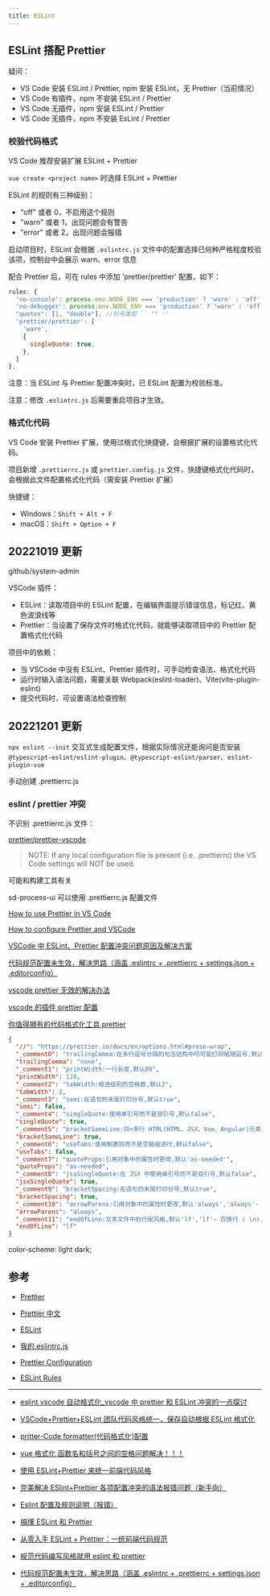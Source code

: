 ```yaml
---
title: ESLint
---
```


## ESLint 搭配 Prettier

疑问：

- VS Code 安装 ESLint / Prettier, npm 安装 ESLint，无 Prettier（当前情况）
- VS Code 有插件，npm 不安装 ESLint / Prettier
- VS Code 无插件，npm 安装 ESLint / Prettier
- VS Code 无插件，npm 不安装 EsLint / Prettier

### 校验代码格式

VS Code 推荐安装扩展 ESLint + Prettier

`vue create <project name>` 时选择 ESLint + Prettier

ESLint 的规则有三种级别：

- "off" 或者 0，不启用这个规则
- "warn" 或者 1，出现问题会有警告
- "error" 或者 2，出现问题会报错

启动项目时，ESLint 会根据 `.eslintrc.js` 文件中的配置选择已何种严格程度校验该项，控制台中会展示 warn、error 信息

配合 Prettier 后，可在 rules 中添加 'prettier/prettier' 配置，如下：

```js
rules: {
  'no-console': process.env.NODE_ENV === 'production' ? 'warn' : 'off',
  'no-debugger': process.env.NODE_ENV === 'production' ? 'warn' : 'off',
  "quotes": [1, "double"], //引号类型 `` "" ''
  'prettier/prettier': [
    'warn',
    {
      singleQuote: true,
    },
  ]
},
```

注意：当 ESLint 与 Prettier 配置冲突时，已 ESLint 配置为校验标准。

注意：修改 `.eslintrc.js` 后需要重启项目才生效。

### 格式化代码

VS Code 安装 Prettier 扩展，使用过格式化快捷键，会根据扩展的设置格式化代码。

项目新增 `.prettierrc.js` 或 `prettier.config.js` 文件，快捷键格式化代码时，会根据此文件配置格式化代码（需安装 Prettier 扩展）

快捷键：

- Windows：`Shift + Alt + F`
- macOS：`Shift + Option + F`

## 20221019 更新

github/system-admin

VSCode 插件：

- ESLint：读取项目中的 ESLint 配置，在编辑界面提示错误信息，标记红、黄色波浪线等
- Prettier：当设置了保存文件时格式化代码，就能够读取项目中的 Prettier 配置格式化代码

项目中的依赖：

- 当 VSCode 中没有 ESLint、Prettier 插件时，可手动检查语法、格式化代码
- 运行时输入语法问题，需要关联 Webpack(eslint-loader)、Vite(vite-plugin-eslint)
- 提交代码时，可设置语法检查控制

## 20221201 更新

`npx eslint --init` 交互式生成配置文件，根据实际情况还能询问是否安装 `@typescript-eslint/eslint-plugin`、`@typescript-eslint/parser`、`eslint-plugin-vue`

手动创建 .prettierrc.js

### eslint / prettier 冲突

不识别 .prettierrc.js 文件：

[prettier/prettier-vscode](https://github.com/prettier/prettier-vscode)

> NOTE: If any local configuration file is present (i.e. .prettierrc) the VS Code settings will NOT be used.

可能和构建工具有关

sd-process-ui 可以使用 .prettierrc.js 配置文件

[How to use Prettier in VS Code](https://www.robinwieruch.de/how-to-use-prettier-vscode/)

[How to configure Prettier and VSCode](https://glebbahmutov.com/blog/configure-prettier-in-vscode/)

[VSCode 中 ESLint、Prettier 配置冲突问题原因及解决方案](https://zhuanlan.zhihu.com/p/347339865)

[代码规范配置未生效，解决思路（涵盖 .eslintrc + .prettierrc + settings.json + .editorconfig）](https://blog.csdn.net/TrumanGao/article/details/126671077)

[vscode prettier 无效的解决办法](https://blog.csdn.net/weixin_41949144/article/details/125930381)

[vscode 的插件 prettier 配置](https://blog.csdn.net/qq_37550440/article/details/117448004)

[你值得拥有的代码格式化工具 prettier](https://zhuanlan.zhihu.com/p/370025173)

```json
{
  "//": "https://prettier.io/docs/en/options.html#prose-wrap",
  "_comment0": "trailingComma:在多行逗号分隔的句法结构中尽可能打印尾随逗号,默认es5,'es5'- 在 ES5 中有效的尾随逗号(对象、数组等)。TypeScript 中的类型参数中没有尾随逗号。'none'- 没有尾随逗号。'all'- 尽可能使用尾随逗号",
  "trailingComma": "none",
  "_comment1": "printWidth:一行长度,默认80",
  "printWidth": 120,
  "_comment2": "tabWidth:缩进级别的空格数,默认2",
  "tabWidth": 2,
  "_comment3": "semi:在语句的末尾打印分号,默认true",
  "semi": false,
  "_comment4": "singleQuote:使用单引号而不是双引号,默认false",
  "singleQuote": true,
  "_comment5": "bracketSameLine:将>多行 HTML(HTML、JSX、Vue、Angular)元素放在最后一行的末尾,而不是单独放在下一行,默认false",
  "bracketSameLine": true,
  "_comment6": "useTabs:使用制表符而不是空格缩进行,默认false",
  "useTabs": false,
  "_comment7": "quoteProps:引用对象中的属性时更改,默认'as-needed'",
  "quoteProps": "as-needed",
  "_comment8": "jsxSingleQuote:在 JSX 中使用单引号而不是双引号,默认false",
  "jsxSingleQuote": true,
  "_comment9": "bracketSpacing:在语句的末尾打印分号,默认true",
  "bracketSpacing": true,
  "_comment10": "arrowParens:引用对象中的属性时更改,默认'always','always'- 始终包括括号。例子:(x) => x'avoid'- 尽可能省略括号。例子:x => x",
  "arrowParens": "always",
  "_comment11": "endOfLine:文本文件中的行尾风格,默认'lf','lf'– 仅换行 ( \n),常见于 Linux 和 macOS 以及 git repos 内部'crlf'- 回车 + 换行字符 ( \r\n),常见于 Windows",
  "endOfLine": "lf"
}
```

color-scheme: light dark;

## 参考

- [Prettier](https://prettier.io/)

- [Prettier 中文](https://www.prettier.cn/)

- [ESLint](https://eslint.org/)

- [我的.eslintrc.js](https://www.cnblogs.com/smzd/p/10843536.html)

- [Prettier Configuration](https://prettier.io/docs/en/configuration.html)

- [ESLint Rules](https://eslint.org/docs/rules/)

---

- [eslint vscode 自动格式化\_vscode 中 prettier 和 ESLint 冲突的一点探讨](https://blog.csdn.net/weixin_39930711/article/details/110470820)

- [VSCode+Prettier+ESLint 团队代码风格统一，保存自动根据 ESLint 格式化](https://blog.csdn.net/qq_42514643/article/details/118685742)

- [pritter-Code formatter(代码格式化)配置](https://blog.csdn.net/qq_45981075/article/details/114551233)

- [vue 格式化 函数名和括号之间的空格问题解决！！！](https://blog.csdn.net/weixin_50541501/article/details/112950854)

- [使用 ESLint+Prettier 来统一前端代码风格](https://juejin.cn/post/6844903621805473800)

- [完美解决 ESlint+Prettier 各项配置冲突的语法报错问题（新手向）](https://www.cnblogs.com/coder-ljy/p/15517779.html)

- [Eslint 配置及规则说明（报错）](https://www.cnblogs.com/dianzan/p/8635390.html)

- [搞懂 ESLint 和 Prettier](https://zhuanlan.zhihu.com/p/80574300)

- [从零入手 ESLint + Prettier：一统前端代码规范](https://zhuanlan.zhihu.com/p/438761878)

- [规范代码编写风格就用 eslint 和 prettier](https://blog.csdn.net/bingbing1128/article/details/124789088)

- [代码规范配置未生效，解决思路（涵盖 .eslintrc + .prettierrc + settings.json + .editorconfig）](https://blog.csdn.net/TrumanGao/article/details/126671077)
